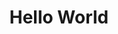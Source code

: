 ---
ee_id_thing: '111'
site: '1'
type: '2'
inv_num: 2011-103
add_credit:
url: 2011-103-hello-world
title: Hello World
year: '2011'
display_year: '2011'
medium: CNC bent stainless steel with electro-polish finish
dims: 41 x 7 1/2 x 9 1/2 inches
pitch: Wire bent to random points with one dimension always increasing.
ps:
live_url:
youtube:
https://github.com/coryarcangel/alu: https://github.com/coryarcangel/Desktop-Wireform
imgs: hello-world-2011-103-full-database-Team.jpg
subheading:
download:
commission:
related:
layout: things-i-made
---